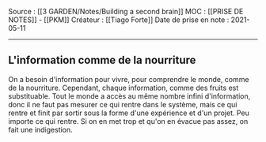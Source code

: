 Source : [[3 GARDEN/Notes/Building a second brain]]
MOC : [[PRISE DE NOTES]] - [[PKM]]
Créateur : [[Tiago Forte]]
Date de prise en note : 2021-05-11
***

## L'information comme de la nourriture
On a besoin d'information pour vivre, pour comprendre le monde, comme de la nourriture.
Cependant, chaque information, comme des fruits est substituable.
Tout le monde a accès au même nombre infini d'information, donc il ne faut pas mesurer ce qui rentre dans le système, mais ce qui rentre et finit par sortir sous la forme d'une expérience et d'un projet.
Peu importe ce qui rentre. Si on en met trop et qu'on en évacue pas assez, on fait une indigestion.